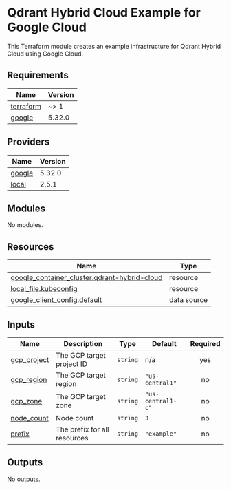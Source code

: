 # Qdrant Hybrid Cloud Example for Google Cloud

This Terraform module creates an example infrastructure for Qdrant Hybrid Cloud using Google Cloud.

<!-- BEGIN_TF_DOCS -->
## Requirements

| Name | Version |
|------|---------|
| <a name="requirement_terraform"></a> [terraform](#requirement\_terraform) | ~> 1 |
| <a name="requirement_google"></a> [google](#requirement\_google) | 5.32.0 |

## Providers

| Name | Version |
|------|---------|
| <a name="provider_google"></a> [google](#provider\_google) | 5.32.0 |
| <a name="provider_local"></a> [local](#provider\_local) | 2.5.1 |

## Modules

No modules.

## Resources

| Name | Type |
|------|------|
| [google_container_cluster.qdrant-hybrid-cloud](https://registry.terraform.io/providers/hashicorp/google/5.32.0/docs/resources/container_cluster) | resource |
| [local_file.kubeconfig](https://registry.terraform.io/providers/hashicorp/local/latest/docs/resources/file) | resource |
| [google_client_config.default](https://registry.terraform.io/providers/hashicorp/google/5.32.0/docs/data-sources/client_config) | data source |

## Inputs

| Name | Description | Type | Default | Required |
|------|-------------|------|---------|:--------:|
| <a name="input_gcp_project"></a> [gcp\_project](#input\_gcp\_project) | The GCP target project ID | `string` | n/a | yes |
| <a name="input_gcp_region"></a> [gcp\_region](#input\_gcp\_region) | The GCP target region | `string` | `"us-central1"` | no |
| <a name="input_gcp_zone"></a> [gcp\_zone](#input\_gcp\_zone) | The GCP target zone | `string` | `"us-central1-c"` | no |
| <a name="input_node_count"></a> [node\_count](#input\_node\_count) | Node count | `string` | `3` | no |
| <a name="input_prefix"></a> [prefix](#input\_prefix) | The prefix for all resources | `string` | `"example"` | no |

## Outputs

No outputs.
<!-- END_TF_DOCS -->
  